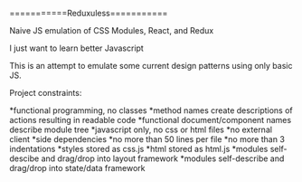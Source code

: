 ===========Reduxuless===========

Naive JS emulation of CSS Modules, React, and Redux

I just want to learn better Javascript

This is an attempt to emulate some current design patterns using only basic JS.

Project constraints:

*functional programming, no classes 
*method names create descriptions of actions resulting in readable code 
*functional document/component names describe module tree 
*javascript only, no css or html files 
*no external client
*side dependencies 
*no more than 50 lines per file 
*no more than 3 indentations 
*styles stored as css.js 
*html stored as html.js 
*modules self-descibe and drag/drop into layout framework 
*modules self-describe and drag/drop into state/data framework
